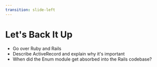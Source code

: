 ```yaml
---
transition: slide-left
---
```


# Let's Back It Up

- Go over Ruby and Rails
- Describe ActiveRecord and explain why it's important
- When did the Enum module get absorbed into the Rails codebase?

<!--
Slide notes
-->
